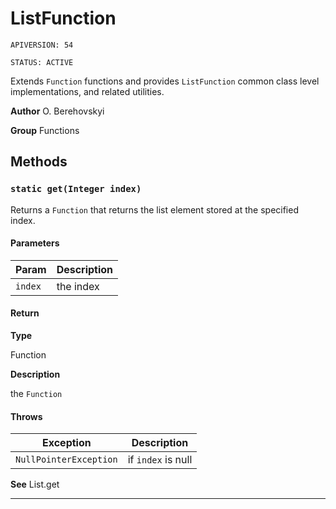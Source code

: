 # ListFunction

`APIVERSION: 54`

`STATUS: ACTIVE`

Extends `Function` functions and provides `ListFunction` common class level implementations, and related utilities.


**Author** O. Berehovskyi


**Group** Functions

## Methods
### `static get(Integer index)`

Returns a `Function` that returns the list element stored at the specified index.

#### Parameters
|Param|Description|
|---|---|
|`index`|the index|

#### Return

**Type**

Function

**Description**

the `Function`

#### Throws
|Exception|Description|
|---|---|
|`NullPointerException`|if `index` is null|


**See** List.get

---
